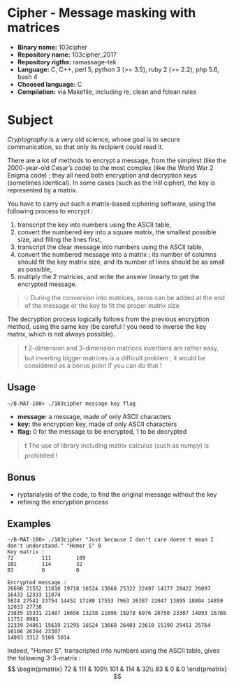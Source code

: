 # Cipher - Message masking with matrices

- **Binary name:** 103cipher
- **Repository name:** 103cipher_2017
- **Repository rigths:** ramassage-tek
- **Language:** C, C++, perl 5, python 3 (>= 3.5), ruby 2 (>= 2.2), php 5.6, bash 4
- **Choosed language:** C
- **Compilation:** via Makefile, including re, clean and fclean rules


# Subject

_Cryptography_ is a very old science, whose goal is to secure communication, so that only its recipient could read it.

There are a lot of methods to encrypt a message, from the simplest (like the 2000-year-old Cesar’s code) to the most complex (like the World War 2 Enigma code) ; they all need both encryption and decryption keys (sometimes identical).
In some cases (such as the Hill cipher), the key is represented by a matrix.

You have to carry out such a matrix-based ciphering software, using the following process to encrypt :
1. transcript the key into numbers using the ASCII table,
2. convert the numbered key into a square matrix, the smallest possible size, and filling the lines first,
3. transcript the clear message into numbers using the ASCII table,
4. convert the numbered message into a matrix ; its number of columns should fit the key matrix size, and its number of lines should be as small as possible,
5. multiply the 2 matrices, and write the answer linearly to get the encrypted message.

> :bulb: During the conversion into matrices, zeros can be added at the end of the message or the key to fit the proper matrix size

The decryption process logically follows from the previous encryption method, using the same key (be careful ! you need to inverse the key matrix, which is not always possible).

> :exclamation: 2-dimension and 3-dimension matrices invertions are rather easy, but inverting bigger matrices is a difficult problem ; it would be considered as a bonus point if you can do that !

## Usage

```
~/B-MAT-100> ./103cipher message key flag
```

- **message:** a message, made of only ASCII characters
- **key:** the encryption key, made of only ASCII characters
- **flag:** 0 for the message to be encrypted, 1 to be decrypted

> :exclamation: The use of library including matrix calculus (such as numpy) is prohibited !

## Bonus

- ryptanalysis of the code, to find the original message without the key
- refining the encryption process

## Examples

```
∼/B-MAT-100> ./103cipher "Just because I don't care doesn't mean I don't understand." "Homer S" 0
Key matrix :
72         111        109
101        114        32
83         0          0

Encrypted message :
26690 21552 11810 19718 16524 13668 25322 22497 14177 28422 26097 16433 12333 11874
5824 27541 23754 14452 17180 17553 7963 26387 22047 13895 18804 14859 12033 27738
23835 15331 21487 16656 13238 21696 15978 6976 20750 23307 14093 16788 11751 8981
22339 24861 15619 21295 16524 13668 26403 23610 15190 29451 25764 16106 26394 23307
14093 3312 5106 5014
```

Indeed, "Homer S", transcripted into numbers using the ASCII table, gives the following 3-3-matrix :
$$
\begin{pmatrix}
72 & 111 & 109\\ 
101 & 114 & 32\\ 
83 & 0 & 0
\end{pmatrix}
$$